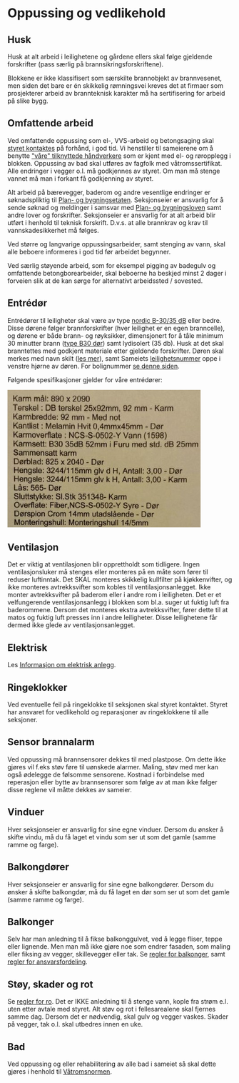 # Oppussing og vedlikehold

## Husk

Husk at alt arbeid i leilighetene og gårdene ellers skal følge gjeldende forskrifter (pass særlig på brannsikringsforskriftene).

Blokkene er ikke klassifisert som særskilte brannobjekt av brannvesenet, men siden det bare er én skikkelig rømningsvei kreves det at firmaer som prosjekterer arbeid av brannteknisk karakter må ha sertifisering for arbeid på slike bygg.

## Omfattende arbeid

Ved omfattende oppussing som el-, VVS-arbeid og betongsaging skal [styret kontaktes](/styret/) på forhånd, i god tid. Vi henstiller til sameierene om å benytte ["våre" tilknyttede håndverkere](/handverkere/) som er kjent med el- og røropplegg i blokken. Oppussing av bad skal utføres av fagfolk med våtromssertifikat. Alle endringer i vegger o.l. må godkjennes av styret. Om man må stenge vannet må man i forkant få godkjenning av styret.

Alt arbeid på bærevegger, baderom og andre vesentlige endringer er søknadspliktig til [Plan- og bygningsetaten](https://www.oslo.kommune.no/plan-bygg-og-eiendom/). Seksjonseier er ansvarlig for å sende søknad og meldinger i samsvar med [Plan- og bygningsloven](https://lovdata.no/dokument/NL/lov/2008-06-27-71) samt andre lover og forskrifter. Seksjonseier er ansvarlig for at alt arbeid blir utført i henhold til teknisk forskrift. D.v.s. at alle brannkrav og krav til vannskadesikkerhet må følges.

Ved større og langvarige oppussingsarbeider, samt stenging av vann, skal alle beboere informeres i god tid før arbeidet begynner.

Ved særlig støyende arbeid, som for eksempel pigging av badegulv og omfattende betongborearbeider, skal beboerne ha beskjed minst 2 dager i forveien slik at de kan sørge for alternativt arbeidssted / sovested.

## Entrédør

Entrédører til leiligheter skal være av type [nordic B-30/35 dB](http://www.nordicdoor.no/sider/tekst.asp?side=82) eller bedre. Disse dørene følger brannforskrifter (hver leilighet er en egen branncelle), og dørene er både brann- og røyksikker, dimensjonert for å tåle minimum 30 minutter brann ([type B30 dør](http://snl.no/brann/brannklassifisering)) samt lydisolert (35 db). Husk at det skal branntettes med godkjent materiale etter gjeldende forskrifter. Døren skal merkes med navn skilt ([les mer](/skilt/)), samt Sameiets [leilighetsnummer](/om-sameiet/seksjonene/) oppe i venstre hjørne av døren. For bolignummer [se denne siden](/nyttig/bolignummer/).

Følgende spesifikasjoner gjelder for våre entrédører:

![](dor.jpg)

## Ventilasjon

Det er viktig at ventilasjonen blir opprettholdt som tidligere. Ingen ventilasjons­luker må stenges eller monteres på en måte som fører til reduser luftinntak. Det SKAL monteres skikkelig kullfilter på kjøkkenvifter, og ikke monteres avtrekksvifter som kobles til ventilasjonsanlegget. Ikke monter avtrekksvifter på baderom eller i andre rom i leiligheten. Det er et velfungerende ventilasjonsanlegg i blokken som bl.a. suger ut fuktig luft fra baderommene. Dersom det monteres ekstra avtrekksvifter, fører dette til at matos og fuktig luft presses inn i andre leiligheter. Disse leilighetene får dermed ikke glede av ventilasjonsanlegget.

## Elektrisk

Les [Informasjon om elektrisk anlegg](/nyttig/elektrisk-anlegg/).

## Ringeklokker

Ved eventuelle feil på ringeklokke til seksjonen skal styret kontaktet. Styret har ansvaret for vedlikehold og reparasjoner av ringeklokkene til alle seksjoner.

## Sensor brannalarm

Ved oppussing må brannsensorer dekkes til med plastpose. Om dette ikke gjøres vil f.eks støv føre til uønskede alarmer. Maling, støv med mer kan også ødelegge de følsomme sensorene. Kostnad i forbindelse med reperasjon eller bytte av brannsensorer som følge av at man ikke følger disse reglene vil måtte dekkes av sameier.

## Vinduer

Hver seksjonseier er ansvarlig for sine egne vinduer. Dersom du ønsker å skifte vindu, må du få laget et vindu som ser ut som det gamle (samme ramme og farge).

## Balkongdører

Hver seksjonseier er ansvarlig for sine egne balkongdører. Dersom du ønsker å skifte balkongdør, må du få laget en dør som ser ut som det gamle (samme ramme og farge).

## Balkonger

Selv har man anledning til å fikse balkonggulvet, ved å legge fliser, teppe eller lignende. Men man må ikke gjøre noe som endrer fasaden, som maling eller fiksing av vegger, skillevegger eller tak. Se [regler for balkonger](/nyttig/balkonger/), samt [regler for ansvarsfordeling](/nyttig/ansvar/).

## Støy, skader og rot

Se [regler for ro](/nyttig/ro/). Det er IKKE anledning til å stenge vann, kople fra strøm e.l. uten etter avtale med styret. Alt støv og rot i fellesarealene skal fjernes samme dag. Dersom det er nødvendig, skal gulv og vegger vaskes. Skader på vegger, tak o.l. skal utbedres innen en uke.

## Bad

Ved oppussing og eller rehabilitering av alle bad i sameiet så skal dette gjøres i henhold til [Våtromsnormen](http://www.juss.info/vatromsnormen/).
